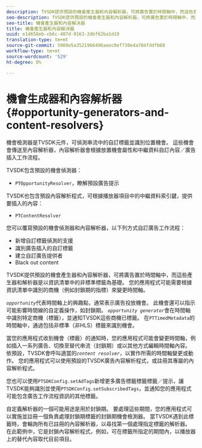 ```yaml
---
description: TVSDK提供預設的機會產生器和內容解析器，可將廣告置於時間軸中，而這些產生器和解析器是以資訊清單中的非標準標籤為基礎。 您的應用程式可能需要根據資訊清單中識別的商機（例如封鎖期的指標）來變更時間軸。
seo-description: TVSDK提供預設的機會產生器和內容解析器，可將廣告置於時間軸中，而這些產生器和解析器是以資訊清單中的非標準標籤為基礎。 您的應用程式可能需要根據資訊清單中識別的商機（例如封鎖期的指標）來變更時間軸。
seo-title: 機會產生器和內容解決器
title: 機會產生器和內容解決器
uuid: e1d658eb-cb6c-407d-9163-2dbf62ba1d19
translation-type: tm+mt
source-git-commit: 5908e5a3521966496aeec0ef730e4a704fddfb68
workflow-type: tm+mt
source-wordcount: '529'
ht-degree: 0%

---
```



# 機會生成器和內容解析器{#opportunity-generators-and-content-resolvers}

機會檢測器是TVSDK元件，可偵測串流中的自訂標籤並識別位置機會。 這些機會會傳送至內容解析器，內容解析器會根據放置機會屬性和中繼資料自訂內容／廣告插入工作流程。

TVSDK包含預設的機會偵測器：

* `PTOpportunityResolver`，瞭解預設廣告提示

TVSDK也包含預設內容解析程式，可根據播放器項目中的中繼資料索引鍵，提供要插入的內容：

* `PTContentResolver`

您可以覆寫預設的機會偵測器和內容解析器，以下列方式自訂廣告工作流程：

* 新增自訂標籤偵測的支援
* 識別廣告插入的自訂標籤
* 建立自訂廣告提供者
* Black out content

TVSDK提供預設的機會產生器和內容解析器，可將廣告置於時間軸中，而這些產生器和解析器是以資訊清單中的非標準標籤為基礎。 您的應用程式可能需要根據資訊清單中識別的商機（例如封鎖期的指標）來變更時間軸。

*`opportunity`*&#x200B;代表時間軸上的興趣點，通常表示廣告投放機會。 此機會還可以指示可能影響時間線的自定義操作，如封鎖期。 *`opportunity generator`*&#x200B;會在時間軸中識別特定商機（標籤），並通知TVSDK這些商機已標籤。 在`PTTimedMetadata`的時間軸中，通過包括非標準（非HLS）標籤來識別機會。

當您的應用程式收到機會（標籤）的通知時，您的應用程式可能會變更時間軸，例如插入一系列廣告、切換至替代串流（封鎖期）或以其他方式編輯時間軸內容。 依預設，TVSDK會呼叫適當的&#x200B;*`content resolver`*，以實作所需的時間軸變更或動作。 您的應用程式可以使用預設的TVSDK廣告內容解析程式，或註冊其專屬的內容解析程式。

您也可以使用`PTSDKConfig.setAdTags`新增更多廣告標籤標籤標籤／提示，讓TVSDK能夠識別並使用`PTSDKConfig.setSubscribedTags`，並通知您的應用程式可能包含廣告工作流程資訊的其他標籤。

自定義解析器的一個可能用途是用於封鎖期。 要處理這些期間，您的應用程式可以實施並註冊一個負責處理封鎖期標籤的封鎖期機會檢測器。 當TVSDK遇到此標籤時，會輪詢所有已註冊的內容解析器，以尋找第一個處理指定標籤的解析器。 在此範例中，它是封鎖內容解析程式，例如，可在標籤所指定的期間內，以播放器上的替代內容取代目前項目。
